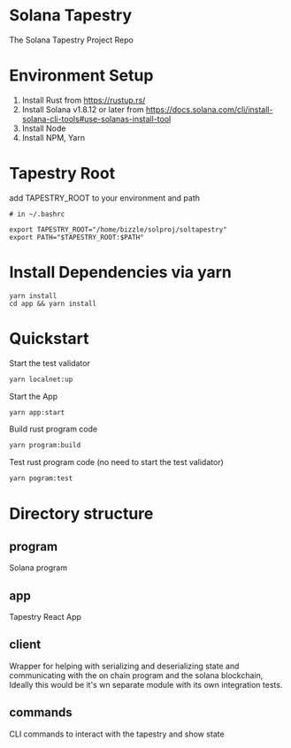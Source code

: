 # Solana Tapestry
The Solana Tapestry Project Repo

# Environment Setup
1. Install Rust from https://rustup.rs/
2. Install Solana v1.8.12 or later from https://docs.solana.com/cli/install-solana-cli-tools#use-solanas-install-tool
3. Install Node
4. Install NPM, Yarn

# Tapestry Root
add TAPESTRY_ROOT to your environment and path
```
# in ~/.bashrc

export TAPESTRY_ROOT="/home/bizzle/solproj/soltapestry"
export PATH="$TAPESTRY_ROOT:$PATH"
```

# Install Dependencies via yarn
```
yarn install
cd app && yarn install
```


# Quickstart
Start the test validator
```bash
yarn localnet:up
```

Start the App
```bash
yarn app:start
```

Build rust program code
```bash
yarn program:build
```

Test rust program code (no need to start the test validator)
```bash
yarn pogram:test
```

# Directory structure

## program

Solana program 

## app

Tapestry React App

## client

Wrapper for helping with serializing and deserializing state and communicating with the on chain program and the solana blockchain, Ideally this would be it's wn separate module with its own integration tests.

## commands

CLI commands to interact with the tapestry and show state
